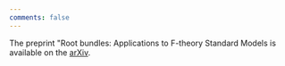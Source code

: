 ```yaml
---
comments: false
---
```


The preprint "Root bundles: Applications to F-theory Standard Models is available on the [arXiv](https://arxiv.org/abs/2303.08144).
